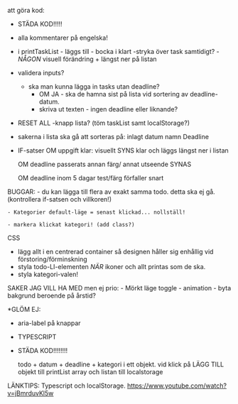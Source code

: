 att göra kod:

- STÄDA KOD!!!!!
- alla kommentarer på engelska!

- i printTaskList - läggs till
                            - bocka i klart
                                -stryka över task samtidigt?
                                -_NÅGON_ visuell förändring + längst ner på listan
- validera inputs?
    - ska man kunna lägga in tasks utan deadline?
        - OM JA - ska de hamna sist på lista vid sortering av deadline-datum.
        - skriva ut texten - ingen deadline eller liknande?

- RESET ALL -knapp lista? (töm taskList samt localStorage?)

- sakerna i lista ska gå att sorteras på:
	inlagt datum
	namn
	Deadline

- IF-satser
    OM uppgift klar:
        visuellt SYNS klar och läggs längst ner i listan

    OM deadline passerats
        annan färg/ annat utseende SYNAS

    OM deadline inom 5 dagar
        test/färg förfaller snart

BUGGAR:
    - du kan lägga till flera av exakt samma todo. detta ska ej gå.
    (kontrollera if-satsen och villkoren!)

    - Kategorier default-läge = senast klickad... nollställ!

    - markera klickat kategori! (add class?)

CSS
- lägg allt i en centrerad container så designen håller sig enhållig vid förstoring/förminskning
- styla todo-LI-elementen _NÄR_ ikoner och allt printas som de ska.
- styla kategori-valen!

SAKER JAG VILL HA MED men ej prio:
    - Mörkt läge toggle
    - animation
    - byta bakgrund beroende på årstid?

*GLÖM EJ:
- aria-label på knappar
- TYPESCRIPT
- STÄDA KOD!!!!!!!!

    todo + datum + deadline + kategori i ett objekt.
    vid klick på LÄGG TILL
     objekt till printList array
     och listan till
        localstorage

LÄNKTIPS:
Typescript och localStorage.
https://www.youtube.com/watch?v=jBmrduvKl5w
